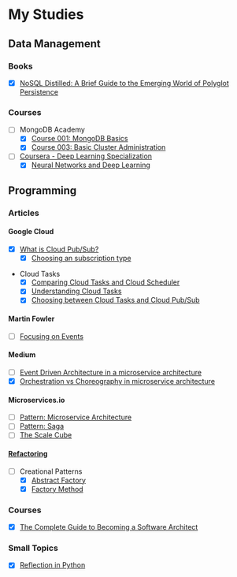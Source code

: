 
# My Studies

## Data Management

### Books

- [x] [NoSQL Distilled: A Brief Guide to the Emerging World of Polyglot Persistence](./books/nosql_distilled/nosql_distilled.md)

### Courses

- [ ] MongoDB Academy
    - [x] [Course 001: MongoDB Basics](./courses/mongodb_academy/m001_mongodb_basics/index.md)
    - [x] [Course 003: Basic Cluster Administration](./courses/mongodb_academy/m103_basic_cluster_administration/index.md)
- [ ] [Coursera - Deep Learning Specialization](./courses/deeplearning_ai/index.md)
    - [x] [Neural Networks and Deep Learning](./courses/deeplearning_ai/neural_networks_and_deep_learning/index.md)

## Programming

### Articles

#### Google Cloud

- [x] [What is Cloud Pub/Sub?](/programming/articles/google_cloud/cloud_pub_sub/o_que_e_o_pub_sub.md)
    - [x] [Choosing an subscription type](programming/articles/google_cloud/cloud_pub_sub/escolha_um_tipo_de_assinatura.md)
- Cloud Tasks
    - [x] [Comparing Cloud Tasks and Cloud Scheduler](programming/articles/google_cloud/cloud_tasks/compare_o_cloud_tasks_com_o_cloud_scheduler.md)
    - [x] [Understanding Cloud Tasks](programming/articles/google_cloud/cloud_tasks/entender_o_cloud_tasks.md)
    - [x] [Choosing between Cloud Tasks and Cloud Pub/Sub](programming/articles/google_cloud/cloud_tasks/escolha_o_cloud_tasks_ou_o_pub_sub.md)

#### Martin Fowler

- [ ] [Focusing on Events](programming/articles/martin_fowler/focusing_on_events.md)

#### Medium

- [ ] [Event Driven Architecture in a microservice architecture](programming/articles/medium/event_driven_architecture_em_uma_arquitetura_de_microsservicos.md)
- [x] [Orchestration vs Choreography in microservice architecture](programming/articles/medium/orquestracao_vs_coreografia_em_microservicos.md)

#### Microservices.io

- [ ] [Pattern: Microservice Architecture](programming/articles/microservices_io/pattern_microservice_architecture.md)
- [ ] [Pattern: Saga](programming/articles/microservices_io/pattern_saga.md)
- [ ] [The Scale Cube](programming/articles/microservices_io/the_scale_cube.md)

#### [Refactoring](./programming/articles/refactoring/index.md)

- [ ] Creational Patterns
    - [x] [Abstract Factory](./programming/articles/refactoring/creational_patterns/abstract_factory/index.md)
    - [x] [Factory Method](./programming/articles/refactoring/creational_patterns/factory_method/index.md)

### Courses

- [x] [The Complete Guide to Becoming a Software Architect](programming/courses/the_complete_guide_to_becoming_a_software_architect/index.md)

### Small Topics

- [x] [Reflection in Python](programming/small_topics/reflection_in_python.md)
